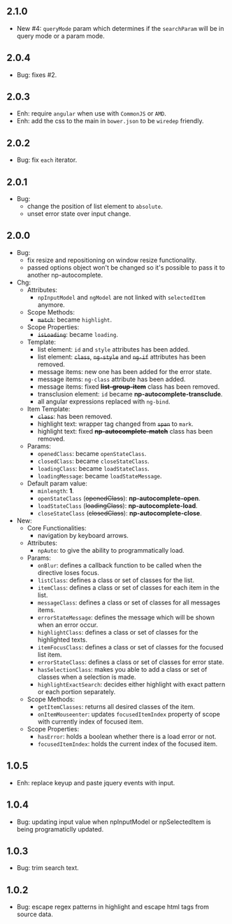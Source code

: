 ## 2.1.0
- New #4: `queryMode` param which determines if the `searchParam` will be in query mode or a param mode.

## 2.0.4
- Bug: fixes #2.

## 2.0.3
- Enh: require `angular` when use with `CommonJS` or `AMD`.
- Enh: add the css to the main in `bower.json` to be `wiredep` friendly.

## 2.0.2
- Bug: fix `each` iterator.

## 2.0.1
- Bug:
  - change the position of list element to `absolute`.
  - unset error state over input change.

## 2.0.0
- Bug:
  - fix resize and repositioning on window resize functionality.
  - passed options object won't be changed so it's possible to pass it to another np-autocomplete.
- Chg:
  - Attributes:
    - `npInputModel` and `ngModel` are not linked with `selectedItem` anymore.
  - Scope Methods:
    - ~~`match`~~: became `highlight`.
  - Scope Properties:
    - ~~`isLoading`~~: became `loading`.
  - Template:
    - list element: `id` and `style` attributes has been added.
    - list element: ~~`class`~~, ~~`ng-style`~~ and ~~`ng-if`~~ attributes has been removed.
    - message items: new one has been added for the error state.
    - message items: `ng-class` attribute has been added.
    - message items: fixed ~~**list-group-item**~~ class has been removed.
    - transclusion element: `id` became **np-autocomplete-transclude**.
    - all angular expressions replaced with `ng-bind`.
  - Item Template:
    - ~~`class`~~: has been removed.
  	- highlight text: wrapper tag changed from ~~`span`~~ to `mark`.
  	- highlight text: fixed ~~**np-autocomplete-match**~~ class has been removed.
  - Params:
    - `openedClass`: became `openStateClass`.
    - `closedClass`: became `closeStateClass`.
    - `loadingClass`: became `loadStateClass`.
    - `loadingMessage`: became `loadStateMessage`.
  - Default param value:
    - `minlength`: **1**.
    - `openStateClass` (~~openedClass~~): **np-autocomplete-open**.
    - `loadStateClass` (~~loadingClass~~): **np-autocomplete-load**.
    - `closeStateClass` (~~closedClass~~): **np-autocomplete-close**.
- New:
  - Core Functionalities:
    - navigation by keyboard arrows.
  - Attributes:
    - `npAuto`: to give the ability to programmatically load.
  - Params:
    - `onBlur`: defines a callback function to be called when the directive loses focus.
    - `listClass`: defines a class or set of classes for the list.
    - `itemClass`: defines a class or set of classes for each item in the list.
    - `messageClass`: defines a class or set of classes for all messages items.
    - `errorStateMessage`: defines the message which will be shown when an error occur.
    - `highlightClass`: defines a class or set of classes for the highlighted texts.
    - `itemFocusClass`: defines a class or set of classes for the focused list item.
    - `errorStateClass`: defines a class or set of classes for error state.
    - `hasSelectionClass`: makes you able to add a class or set of classes when a selection is made.
    - `highlightExactSearch`: decides either highlight with exact pattern or each portion separately.
  - Scope Methods:
  	- `getItemClasses`: returns all desired classes of the item.
    - `onItemMouseenter`: updates `focusedItemIndex` property of scope with currently index of focused item.
  - Scope Properties:
    - `hasError`: holds a boolean whether there is a load error or not.
    - `focusedItemIndex`: holds the current index of the focused item.

## 1.0.5
- Enh: replace keyup and paste jquery events with input.

## 1.0.4
- Bug: updating input value when npInputModel or npSelectedItem is being programaticlly updated.

## 1.0.3
- Bug: trim search text.

## 1.0.2
- Bug: escape regex patterns in highlight and escape html tags from source data.
